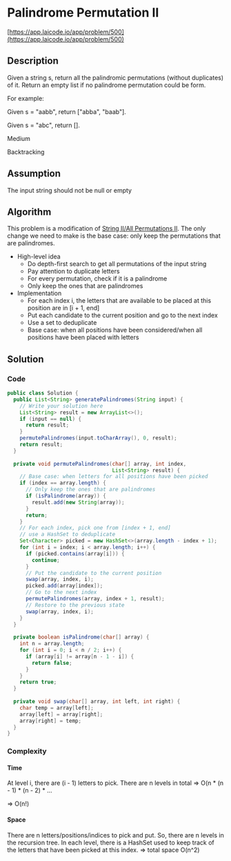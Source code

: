<!----- Conversion time: 0.944 seconds.


Using this Markdown file:

1. Cut and paste this output into your source file.
2. See the notes and action items below regarding this conversion run.
3. Check the rendered output (headings, lists, code blocks, tables) for proper
   formatting and use a linkchecker before you publish this page.

Conversion notes:

* Docs to Markdown version 1.0β16
* Wed Apr 03 2019 02:37:20 GMT-0700 (PDT)
* Source doc: https://docs.google.com/open?id=1pFuT7mx0Yt9i4x2iSlDzuMyAa19STqeyGYRpyEYW3ms
* This is a partial selection. Check to make sure intra-doc links work.
----->



# Palindrome Permutation II

[https://app.laicode.io/app/problem/500](https://app.laicode.io/app/problem/500)


## Description

Given a string s, return all the palindromic permutations (without duplicates) of it. Return an empty list if no palindrome permutation could be form.

For example:

Given s = "aabb", return ["abba", "baab"].

Given s = "abc", return [].

Medium

Backtracking


## Assumption

The input string should not be null or empty


## Algorithm

This problem is a modification of [String II/All Permutations II](../../../../J/String/II/Hard/AllPermutationsII). The only change we need to make is the base case: only keep the permutations that are palindromes.



*   High-level idea
    *   Do depth-first search to get all permutations of the input string
    *   Pay attention to duplicate letters
    *   For every permutation, check if it is a palindrome
    *   Only keep the ones that are palindromes
*   Implementation
    *   For each index i, the letters that are available to be placed at this position are in [i + 1, end]
    *   Put each candidate to the current position and go to the next index
    *   Use a set to deduplicate
    *   Base case: when all positions have been considered/when all positions have been placed with letters


## Solution


### Code


```java
public class Solution {
  public List<String> generatePalindromes(String input) {
    // Write your solution here
    List<String> result = new ArrayList<>();
    if (input == null) {
      return result;
    }
    permutePalindromes(input.toCharArray(), 0, result);
    return result;
  }
  
  private void permutePalindromes(char[] array, int index, 
                                  List<String> result) {
    // Base case: when letters for all positions have been picked
    if (index == array.length) {
      // Only keep the ones that are palindromes
      if (isPalindrome(array)) {
        result.add(new String(array));
      }
      return;
    }
    // For each index, pick one from [index + 1, end]
    // use a HashSet to deduplicate
    Set<Character> picked = new HashSet<>(array.length - index + 1);
    for (int i = index; i < array.length; i++) {
      if (picked.contains(array[i])) {
        continue;
      }
      // Put the candidate to the current position
      swap(array, index, i);
      picked.add(array[index]);
      // Go to the next index
      permutePalindromes(array, index + 1, result);
      // Restore to the previous state
      swap(array, index, i);
    }
  }
  
  private boolean isPalindrome(char[] array) {
    int n = array.length;
    for (int i = 0; i < n / 2; i++) {
      if (array[i] != array[n - 1 - i]) {
        return false;
      }
    }
    return true;
  }
  
  private void swap(char[] array, int left, int right) {
    char temp = array[left];
    array[left] = array[right];
    array[right] = temp;
  }
}
```



### Complexity


#### Time

At level i, there are (i - 1) letters to pick. There are n levels in total ⇒ O(n * (n - 1) * (n - 2) * …

⇒ O(n!)


#### Space

There are n letters/positions/indices to pick and put. So, there are n levels in the recursion tree. In each level, there is a HashSet used to keep track of the letters that have been picked at this index. ⇒ total space O(n^2)


<!-- Docs to Markdown version 1.0β16 -->
